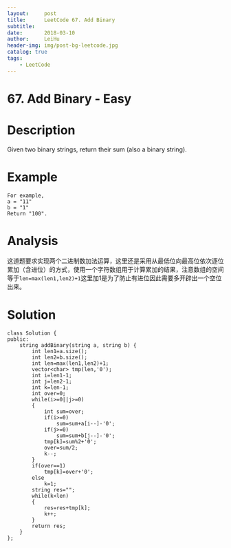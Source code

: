 ```yaml
---
layout:     post
title:      LeetCode 67. Add Binary
subtitle:   
date:       2018-03-10
author:     LeiHu
header-img: img/post-bg-leetcode.jpg
catalog: true
tags:
    - LeetCode
---
```

# 67. Add Binary - Easy

# Description
Given two binary strings, return their sum (also a binary string).

# Example
```
For example,
a = "11"
b = "1"
Return "100".
```

# Analysis
这道题要求实现两个二进制数加法运算，这里还是采用从最低位向最高位依次逐位累加（含进位）的方式，使用一个字符数组用于计算累加的结果，注意数组的空间等于`len=max(len1,len2)+1`这里加1是为了防止有进位因此需要多开辟出一个空位出来。

# Solution
```
class Solution {
public:
    string addBinary(string a, string b) {
        int len1=a.size();
        int len2=b.size();
        int len=max(len1,len2)+1;
        vector<char> tmp(len,'0');
        int i=len1-1;
        int j=len2-1;
        int k=len-1;
        int over=0;
        while(i>=0||j>=0)
        {
            int sum=over;
            if(i>=0)
                sum=sum+a[i--]-'0';
            if(j>=0)
                sum=sum+b[j--]-'0';
            tmp[k]=sum%2+'0';
            over=sum/2;
            k--;
        }
        if(over==1)
            tmp[k]=over+'0';
        else
            k=1;
        string res="";
        while(k<len)
        {
            res=res+tmp[k];
            k++;
        }
        return res;
    }
};
```
